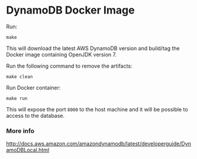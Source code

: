 # DynamoDB Docker Image

Run:

    make

This will download the latest AWS DynamoDB version and build/tag the Docker image
containing OpenJDK version 7.

Run the following command to remove the artifacts:

    make clean

Run Docker container:

    make run

This will expose the port `8000` to the host machine and it will be possible to access
to the database.

### More info
http://docs.aws.amazon.com/amazondynamodb/latest/developerguide/DynamoDBLocal.html

